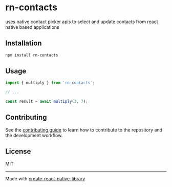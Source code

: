 # rn-contacts

uses native contact picker apis to select and update contacts from react native based applications

## Installation

```sh
npm install rn-contacts
```

## Usage

```js
import { multiply } from 'rn-contacts';

// ...

const result = await multiply(3, 7);
```

## Contributing

See the [contributing guide](CONTRIBUTING.md) to learn how to contribute to the repository and the development workflow.

## License

MIT

---

Made with [create-react-native-library](https://github.com/callstack/react-native-builder-bob)
